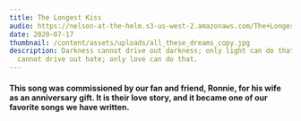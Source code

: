 ```yaml
---
title: The Longest Kiss
audio: https://nelson-at-the-helm.s3-us-west-2.amazonaws.com/The+Longest+Kiss.mp3
date: 2020-07-17
thumbnail: /content/assets/uploads/all_these_dreams_copy.jpg
description: Darkness cannot drive out darkness; only light can do that. Hate
  cannot drive out hate; only love can do that.
---
```

#### This song was commissioned by our fan and friend, Ronnie, for his wife as an anniversary gift. It is their love story, and it became one of our favorite songs we have written.